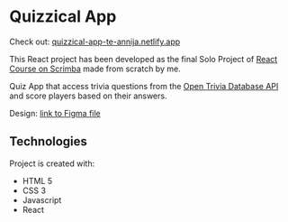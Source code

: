 # Quizzical App
Check out: [quizzical-app-te-annija.netlify.app](https://quizzical-app-te-annija.netlify.app/)

This React project has been developed as the final Solo Project of [React Course on Scrimba](https://scrimba.com/learn/learnreact) made from scratch by me.

Quiz App that access trivia questions from the [Open Trivia Database API](https://opentdb.com/api_config.php) and score players based on their answers. 

Design: [link to Figma file](https://www.figma.com/file/E9S5iPcm10f0RIHK8mCqKL/Quizzical-App?node-id=0%3A1)

## Technologies

Project is created with:
* HTML 5
* CSS 3
* Javascript
* React
